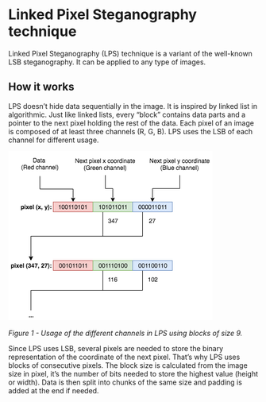 # Linked Pixel Steganography technique
Linked Pixel Steganography (LPS) technique is a variant of the well-known LSB steganography. It can be applied to any type of images.
## How it works
LPS doesn’t hide data sequentially in the image. It is inspired by linked list in algorithmic. Just like linked lists, every “block” contains data parts and a pointer to the next pixel holding the rest of the data. Each pixel of an image is composed of at least three channels (R, G, B). LPS uses the LSB of each channel for different usage.

![test](/Images/LPS_schema.png?raw=true)

*Figure 1 - Usage of the different channels in LPS using blocks of size 9.*

Since LPS uses LSB, several pixels are needed to store the binary representation of the coordinate of the next pixel. That’s why LPS uses blocks of consecutive pixels. The block size is calculated from the image size in pixel, it’s the number of bits needed to store the highest value (height or width). Data is then split into chunks of the same size and padding is added at the end if needed.
